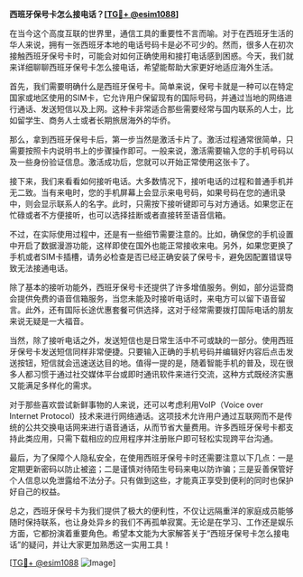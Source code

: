 **西班牙保号卡怎么接电话？[[TG💪+ @esim1088](https://t.me/s/esim1088)]**

在当今这个高度互联的世界里，通信工具的重要性不言而喻。对于在西班牙生活的华人来说，拥有一张西班牙本地的电话号码卡是必不可少的。然而，很多人在初次接触西班牙保号卡时，可能会对如何正确使用和接打电话感到困惑。今天，我们就来详细聊聊西班牙保号卡怎么接电话，希望能帮助大家更好地适应海外生活。

首先，我们需要明确什么是西班牙保号卡。简单来说，保号卡就是一种可以在特定国家或地区使用的SIM卡，它允许用户保留现有的国际号码，并通过当地的网络进行通话、发送短信以及上网。这种卡非常适合那些需要经常与国内联系的人士，比如留学生、商务人士或者长期旅居海外的华侨。

那么，拿到西班牙保号卡后，第一步当然是激活卡片了。激活过程通常很简单，只需要按照卡内说明书上的步骤操作即可。一般来说，激活需要输入您的手机号码以及一些身份验证信息。激活成功后，您就可以开始正常使用这张卡了。

接下来，我们来看看如何接听电话。大多数情况下，接听电话的过程和普通手机并无二致。当有来电时，您的手机屏幕上会显示来电号码，如果号码在您的通讯录中，则会显示联系人的名字。此时，只需按下接听键即可与对方通话。如果您正在忙碌或者不方便接听，也可以选择挂断或者直接转至语音信箱。

不过，在实际使用过程中，还是有一些细节需要注意的。比如，确保您的手机设置中开启了数据漫游功能，这样即使在国外也能正常接收来电。另外，如果您更换了手机或者SIM卡插槽，请务必检查是否已经正确安装了保号卡，避免因配置错误导致无法接通电话。

除了基本的接听功能外，西班牙保号卡还提供了许多增值服务。例如，部分运营商会提供免费的语音信箱服务，当您未能及时接听电话时，来电方可以留下语音留言。此外，还有国际长途优惠套餐可供选择，这对于经常需要拨打国际电话的朋友来说无疑是一大福音。

当然，除了接听电话之外，发送短信也是日常生活中不可或缺的一部分。使用西班牙保号卡发送短信同样非常便捷。只要输入正确的手机号码并编辑好内容后点击发送按钮，短信就会迅速送达目的地。值得一提的是，随着智能手机的普及，现在很多人都习惯于通过社交媒体平台或即时通讯软件来进行交流，这种方式既经济实惠又能满足多样化的需求。

对于那些喜欢尝试新鲜事物的人来说，还可以考虑利用VoIP（Voice over Internet Protocol）技术来进行网络通话。这项技术允许用户通过互联网而不是传统的公共交换电话网来进行语音通话，从而节省大量费用。许多西班牙保号卡都支持此类应用，只需下载相应的应用程序并注册账户即可轻松实现跨平台沟通。

最后，为了保障个人隐私安全，在使用西班牙保号卡时还需要注意以下几点：一是定期更新密码以防止被盗；二是谨慎对待陌生号码来电以防诈骗；三是妥善保管好个人信息以免泄露给不法分子。只有做到这些，才能真正享受到便利的同时也保护好自己的权益。

总之，西班牙保号卡为我们提供了极大的便利性，不仅让远隔重洋的家庭成员能够随时保持联系，也让身处异乡的我们不再孤单寂寞。无论是在学习、工作还是娱乐方面，它都扮演着重要角色。希望本文能为大家解答关于“西班牙保号卡怎么接电话”的疑问，并让大家更加熟悉这一实用工具！

[[TG💪+ @esim1088](https://t.me/s/esim1088) ![Image](https://i.postimg.cc/4NQfJmqS/Snipaste-2025-05-13-00-14-12.png)]